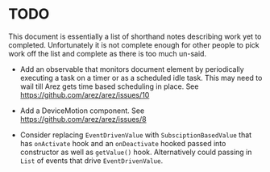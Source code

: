 # TODO

This document is essentially a list of shorthand notes describing work yet to completed.
Unfortunately it is not complete enough for other people to pick work off the list and
complete as there is too much un-said.

* Add an observable that monitors document element by periodically executing a task on a timer
  or as a scheduled idle task. This may need to wail till Arez gets time based scheduling in place.
  See https://github.com/arez/arez/issues/10


* Add a DeviceMotion component. See https://github.com/arez/arez/issues/8

* Consider replacing `EventDrivenValue` with `SubsciptionBasedValue` that has `onActivate` hook and an
  `onDeactivate` hooked passed into constructor as well as `getValue()` hook. Alternatively could passing
  in `List` of events that drive `EventDrivenValue`.
